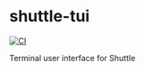 # shuttle-tui

[![CI](https://github.com//shuttle-tui/workflows/CI/badge.svg)](https://github.com//shuttle-tui/actions)

Terminal user interface for Shuttle
